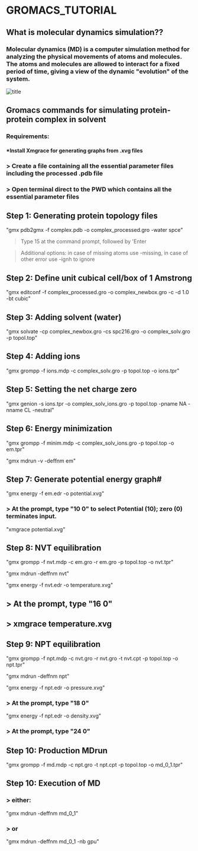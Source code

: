# GROMACS_TUTORIAL <br>

## What is molecular dynamics simulation??
### Molecular dynamics (MD) is a computer simulation method for analyzing the physical movements of atoms and molecules. The atoms and molecules are allowed to interact for a fixed period of time, giving a view of the dynamic "evolution" of the system.

![title]("320px-MD_water.gif") 

## Gromacs commands for simulating protein-protein complex in solvent <br>

### Requirements: <br>
#### *Install Xmgrace for generating graphs from .xvg files <br>

###  > Create a file containing all the essential parameter files including the processed .pdb file <br>

###  > Open terminal direct to the PWD which contains all the essential parameter files <br>

## Step 1: Generating protein topology files <br>

"gmx pdb2gmx -f complex.pdb -o complex_processed.gro -water spce" <br>

> Type 15 at the command prompt, followed by 'Enter <br>

> Additional options: in case of missing atoms use -missing, in case of other error use -ignh to ignore <br>

## Step 2: Define unit cubical cell/box of 1 Amstrong <br>

"gmx editconf -f complex_processed.gro -o complex_newbox.gro -c -d 1.0 -bt cubic" <br>

## Step 3: Adding solvent (water) <br>

"gmx solvate -cp complex_newbox.gro -cs spc216.gro -o complex_solv.gro -p topol.top" <br>

## Step 4: Adding ions <br>

"gmx grompp -f ions.mdp -c complex_solv.gro -p topol.top -o ions.tpr" <br>

## Step 5: Setting the net charge zero <br>

"gmx genion -s ions.tpr -o complex_solv_ions.gro -p topol.top -pname NA -nname CL -neutral" <br>

## Step 6: Energy minimization <br>

"gmx grompp -f minim.mdp -c complex_solv_ions.gro -p topol.top -o em.tpr" <br>

"gmx mdrun -v -deffnm em" <br>

## Step 7: Generate potential energy graph# <br>

"gmx energy -f em.edr -o potential.xvg" <br>

### > At the prompt, type "10 0" to select Potential (10); zero (0) terminates input. <br>

"xmgrace potential.xvg" <br>
 
## Step 8: NVT equilibration <br>

"gmx grompp -f nvt.mdp -c em.gro -r em.gro -p topol.top -o nvt.tpr" <br>

"gmx mdrun -deffnm nvt" <br>

"gmx energy -f nvt.edr -o temperature.xvg" <br>

##  > At the prompt, type "16 0" <br>

##  > xmgrace temperature.xvg <br>
 
## Step 9: NPT  equilibration <br>

"gmx grompp -f npt.mdp -c nvt.gro -r nvt.gro -t nvt.cpt -p topol.top -o npt.tpr" <br>

"gmx mdrun -deffnm npt" <br>

"gmx energy -f npt.edr -o pressure.xvg" <br>

###  > At the prompt, type "18 0" <br>

"gmx energy -f npt.edr -o density.xvg" <br>

###  > At the prompt, type "24 0" <br>

 
## Step 10: Production MDrun <br>

"gmx grompp -f md.mdp -c npt.gro -t npt.cpt -p topol.top -o md_0_1.tpr" <br>

## Step 10: Execution of MD <br>

### > either: <br>

"gmx mdrun -deffnm md_0_1" <br>

### > or <br>

"gmx mdrun -deffnm md_0_1 -nb gpu" <br>

